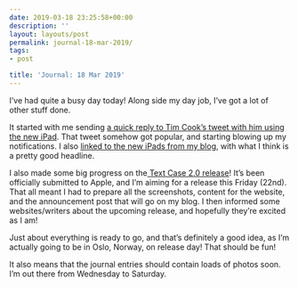 ```yaml
---
date: 2019-03-18 23:25:58+00:00
description: ''
layout: layouts/post
permalink: journal-18-mar-2019/
tags:
- post

title: 'Journal: 18 Mar 2019'
---
```


<p>I&#8217;ve had quite a busy day today! Along side my day job, I&#8217;ve got a lot of other stuff done.</p>
<p>It started with me sending <a href="https://twitter.com/chrishannah/status/1107621693374103553">a quick reply to Tim Cook&#8217;s tweet with him using the new iPad</a>. That tweet somehow got popular, and starting blowing up my notifications. I also <a href="https://chrishannah.me/the-ipad-mini-remains-an-important-part-of-apples-lineup/">linked to the new iPads from my blog</a>, with what I think is a pretty good headline.</p>
<p>I also made some big progress on the<a href="https://twitter.com/TextCaseApp/status/1107663934897696768"> Text Case 2.0 release</a>! It&#8217;s been officially submitted to Apple, and I&#8217;m aiming for a release this Friday (22nd). That all meant I had to prepare all the screenshots, content for the website, and the announcement post that will go on my blog. I then informed some websites/writers about the upcoming release, and hopefully they&#8217;re excited as I am!</p>
<p>Just about everything is ready to go, and that&#8217;s definitely a good idea, as I&#8217;m actually going to be in Oslo, Norway, on release day! That should be fun!</p>
<p>It also means that the journal entries should contain loads of photos soon. I&#8217;m out there from Wednesday to Saturday.</p>
